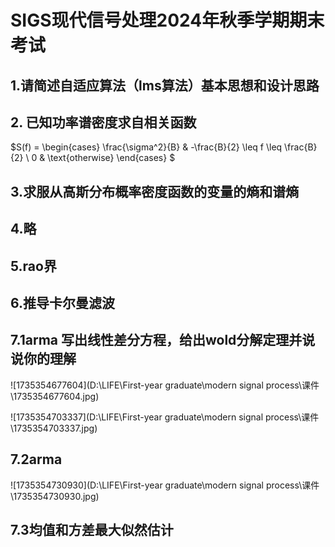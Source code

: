 # SIGS现代信号处理2024年秋季学期期末考试

## 1.请简述自适应算法（lms算法）基本思想和设计思路

## 2. 已知功率谱密度求自相关函数

$S(f) = \begin{cases} 
\frac{\sigma^2}{B} &  -\frac{B}{2} \leq f \leq \frac{B}{2} \\
0 & \text{otherwise}
\end{cases} $

## 3.求服从高斯分布概率密度函数的变量的熵和谱熵

## 4.略

## 5.rao界

## 6.推导卡尔曼滤波
## 7.1arma 写出线性差分方程，给出wold分解定理并说说你的理解 

![1735354677604](D:\LIFE\First-year graduate\modern signal process\课件\1735354677604.jpg)

![1735354703337](D:\LIFE\First-year graduate\modern signal process\课件\1735354703337.jpg)



## 7.2arma

![1735354730930](D:\LIFE\First-year graduate\modern signal process\课件\1735354730930.jpg)

## 7.3均值和方差最大似然估计